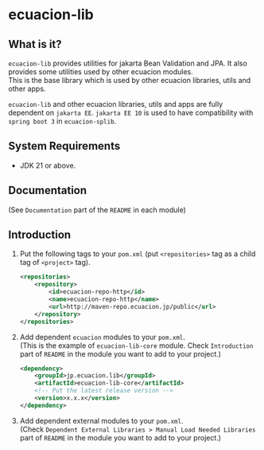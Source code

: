 # ecuacion-lib

## What is it?

`ecuacion-lib` provides utilities for jakarta Bean Validation and JPA.
It also provides some utilities used by other ecuacion modules.  
This is the base library which is used by other ecuacion libraries, utils and other apps.  

`ecuacion-lib` and other ecuacion libraries, utils and apps are fully dependent on `jakarta EE`. `jakarta EE 10` is used to have compatibility with `spring boot 3` in `ecuacion-splib`.

## System Requirements

- JDK 21 or above.

## Documentation

(See `Documentation` part of the `README` in each module)

## Introduction

1. Put the following tags to your `pom.xml` (put `<repositories>` tag as a child tag of `<project>` tag).

    ```xml
    <repositories> 
        <repository>
            <id>ecuacion-repo-http</id>
            <name>ecuacion-repo-http</name>
            <url>http://maven-repo.ecuacion.jp/public</url>
        </repository>
    </repositories>
    ```

2. Add dependent `ecuacion` modules to your `pom.xml`.  
   (This is the example of `ecuacion-lib-core` module. Check `Introduction` part of `README` in the module you want to add to your project.)

    ```xml
    <dependency>
        <groupId>jp.ecuacion.lib</groupId>
        <artifactId>ecuacion-lib-core</artifactId>
	    <!-- Put the latest release version -->
	    <version>x.x.x</version>
    </dependency>
    ```
    
3. Add dependent external modules to your `pom.xml`.  
   (Check `Dependent External Libraries > Manual Load Needed Libraries` part of `README` in the module you want to add to your project.)
